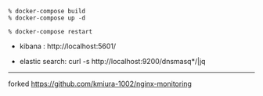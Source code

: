```
% docker-compose build
% docker-compose up -d

% docker-compose restart
```

- kibana : http://localhost:5601/

- elastic search:  curl -s http://localhost:9200/dnsmasq*/|jq

---
forked https://github.com/kmiura-1002/nginx-monitoring
